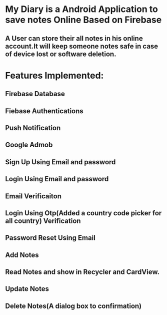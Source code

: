 # My Diary is  a Android Application to save notes Online Based on Firebase </h5>
## A User can store their all notes in his online account.It will keep someone notes safe in case of device lost or software deletion.

#  Features Implemented: </h5>


## Firebase Database
## Fiebase Authentications
## Push Notification
## Google Admob
## Sign Up Using Email and password
## Login Using Email and password
## Email Verificaiton
## Login Using Otp(Added a country code picker for all country) Verification
## Password Reset Using Email
## Add Notes
## Read Notes and show in Recycler and CardView.
## Update Notes
## Delete Notes(A dialog box to confirmation)
